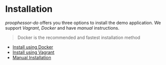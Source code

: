 # Installation
*proophessor-do* offers you three options to install the demo application. We support *Vagrant*, *Docker* and have *manual* 
instructions.

> Docker is the recommended and fastest installation method

- [Install using Docker](installation/docker.md)
- [Install using Vagrant](installation/vagrant.md)
- [Manual Installation](installation/manual.md)
